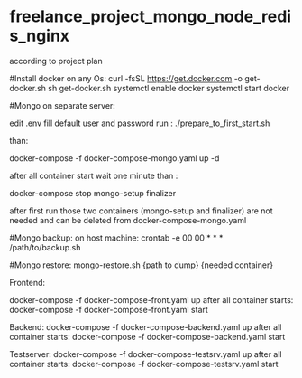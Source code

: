 # freelance_project_mongo_node_redis_nginx
according to project plan

#Install docker on any Os:
curl -fsSL https://get.docker.com -o get-docker.sh
sh get-docker.sh
systemctl enable docker
systemctl start docker


#Mongo on separate server:

edit .env 
fill default user and password
run : ./prepare_to_first_start.sh

than:

docker-compose -f docker-compose-mongo.yaml up -d

after all container start wait one minute than :

docker-compose stop mongo-setup finalizer

after first run those two containers (mongo-setup and finalizer) are not needed and can be deleted from docker-compose-mongo.yaml

#Mongo backup:
on host machine:
crontab -e
00 00 * * * /path/to/backup.sh 

#Mongo restore:
mongo-restore.sh {path to dump} {needed container}

Frontend:

docker-compose -f docker-compose-front.yaml up
after all container starts:
docker-compose -f docker-compose-front.yaml start

Backend:
docker-compose -f docker-compose-backend.yaml up
after all container starts:
docker-compose -f docker-compose-backend.yaml start

Testserver:
docker-compose -f docker-compose-testsrv.yaml up
after all container starts:
docker-compose -f docker-compose-testsrv.yaml start

